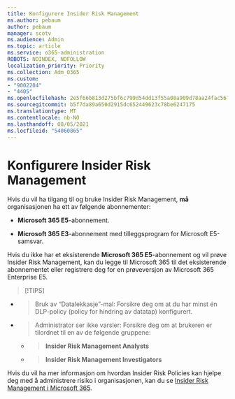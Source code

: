 ```yaml
---
title: Konfigurere Insider Risk Management
ms.author: pebaum
author: pebaum
manager: scotv
ms.audience: Admin
ms.topic: article
ms.service: o365-administration
ROBOTS: NOINDEX, NOFOLLOW
localization_priority: Priority
ms.collection: Adm_O365
ms.custom:
- "9002284"
- "4405"
ms.openlocfilehash: 2e5f66b813d275bf6c799d54dd13f55a08a909d78aa24fac56f54caf8a0f4f58
ms.sourcegitcommit: b5f7da89a650d2915dc652449623c78be6247175
ms.translationtype: MT
ms.contentlocale: nb-NO
ms.lasthandoff: 08/05/2021
ms.locfileid: "54060865"
---
```

# <a name="set-up-insider-risk-management"></a>Konfigurere Insider Risk Management

Hvis du vil ha tilgang til og bruke Insider Risk Management, **må** organisasjonen ha ett av følgende abonnementer:

- **Microsoft 365 E5**-abonnement.

- **Microsoft 365 E3**-abonnement med tilleggsprogram for Microsoft E5-samsvar.

Hvis du ikke har et eksisterende **Microsoft 365 E5**-abonnement og vil prøve Insider Risk Management, kan du legge til Microsoft 365 til det eksisterende abonnementet eller registrere deg for en prøveversjon av Microsoft 365 Enterprise E5.

> [!TIPS]
- > Bruk av “Datalekkasje”-mal: Forsikre deg om at du har minst én DLP-policy (policy for hindring av datatap) konfigurert.
- > Administrator ser ikke varsler: Forsikre deg om at brukeren er tilordnet til en av de følgende gruppene:
    - >**Insider Risk Management Analysts**
    - >**Insider Risk Management Investigators**

Hvis du vil ha mer informasjon om hvordan Insider Risk Policies kan hjelpe deg med å administrere risiko i organisasjonen, kan du se [Insider Risk Management i Microsoft 365](https://go.microsoft.com/fwlink/?linkid=2123907).
